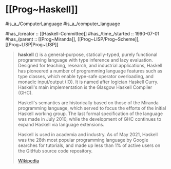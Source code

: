 # [[Prog~Haskell]] 

#is_a_/ComputerLanguage 
#is_a_/computer_language  

#has_/creator :: [[Haskell-Committee]] 
#has_/time_/started :: 1990-07-01 
#has_/parent :: [[Prog~Miranda]], [[Prog~LISP/Prog~Scheme]], [[Prog~LISP|Prog~LISP]] 

> **haskell** () is a general-purpose, statically-typed, purely functional programming language with type inference and lazy evaluation. Designed for teaching, research, and industrial applications, Haskell has pioneered a number of programming language features such as type classes, which enable type-safe operator overloading, and monadic input/output (IO). It is named after logician Haskell Curry. Haskell's main implementation is the Glasgow Haskell Compiler (GHC).
>
> Haskell's semantics are historically based on those of the Miranda programming language, which served to focus the efforts of the initial Haskell working group. The last formal specification of the language was made in July 2010, while the development of GHC continues to expand Haskell via language extensions.
>
> Haskell is used in academia and industry. As of May 2021, Haskell was the 28th most popular programming language by Google searches for tutorials,  and made up less than 1% of active users on the GitHub source code repository.
>
> [Wikipedia](https://en.wikipedia.org/wiki/Haskell)





